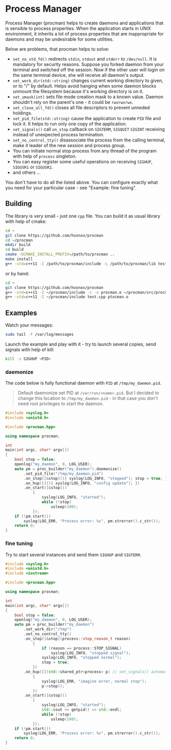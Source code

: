 Process Manager
===============

Process Manager (procman) helps to create daemons and applications that
is sensible to process properties. When the application starts in UNIX
environment, it inherits a lot of process properties that are
inappropriate for daemons and may be undesirable for some utilities.

Below are problems, that procman helps to solve:

- `set_no_std_fd()` redirects `stdin`, `stdout` and `stderr` to
  `/dev/null`. It is mandatory for security reasons. Suppose you forked
  daemon from your terminal and switched off the session. Now if the
  other user will login on the same terminal device, she will receive
  all daemon's output.
- `set_work_dir(std::string)` changes current working directory to
  given, or to "/" by default. Helps avoid hanging when some daemon
  blocks unmount the filesystem because it's working directory is on it.
- `set_umask(int)` sets file mode creation mask to a known value. Daemon
  shouldn't rely on the parent's one - it could be `rwxrwxrwx`.
- `set_close_all_fd()` closes all file descriptors to prevent unneded
  holdings.
- `set_pid_file(std::string)` cause the application to create `PID` file
  and lock it. It helps to run only one copy of the application.
- `set_signals()` call `on_stop` callback on `SIGTERM`, `SIGQUIT`
  `SIGINT` receiving instead of unexpected process termination.
- `set_no_control_tty()` disassociate the process from the calling terminal,
  make it leader of the new session and process group.
- You can initiate normal stop process from any thread of the program
  with help of `process` singleton.
- You can easy register some useful operations on receiving `SIGHUP`,
  `SIGUSR1` or `SIGUSR2`.
- and others ...

You don't have to do all the listed above. You can configure exactly
what you need for your particular case - see "Example: fine tuning".

Building
--------

The library is very small - just one `cpp` file. You can build it as
usual library with help of cmake:

```sh
cd ~
git clone https://github.com/hoxnox/procman
cd ~/procman
mkdir build
cd build
cmake -DCMAKE_INSTALL_PREFIX=/path/to/procman ..
make install 
g++ -std=c++11 -I /path/to/procman/include -L /path/to/procman/lib test.cpp -l procman
```

or by hand:

```sh
cd ~
git clone https://github.com/hoxnox/procman
g++ -std=c++11 -I ~/procman/include -c -o procman.o ~/procman/src/procman.cpp
g++ -std=c++11 -I ~/procman/include test.cpp ptocman.o
```


Examples
--------

Watch your messages:

```sh
sudo tail -f /var/log/messages
```

Launch the example and play with it - try to launch several copies, send
signals with help of kill:

```sh
kill -s SIGHUP <PID>
```

### daemonize

The code below is fully functional daemon with `PID` at `/tmp/my_daemon.pid`.

> Default daemonize set PID at `/var/run/<name>.pid`. But I decided to
> change this location to `/tmp/my_daemon.pid` - in that case you don't
> need root privileges to start the daemon.

```c++
#include <syslog.h>
#include <unistd.h>

#include <procman.hpp>

using namespace procman;

int
main(int argc, char* argv[])
{
	bool stop = false;
	openlog("my_daemon", 0, LOG_USER);
	auto pm = proc_builder("my_daemon").daemonize()
		.set_pid_file("/tmp/my_daemon.pid")
		.on_stop([&stop](){ syslog(LOG_INFO, "stopped"); stop = true; })
		.on_hup([](){ syslog(LOG_INFO, "config update"); })
		.on_start([&stop]()
			{
				syslog(LOG_INFO, "started");
				while (!stop)
					usleep(100);
			});
	if (!pm.start())
		syslog(LOG_ERR, "Process error: %s", pm.strerror().c_str());
	return 0;
}
```

### fine tuning


Try to start several instances and send them `SIGHUP` and `SIGTERM`.

```c++
#include <syslog.h>
#include <unistd.h>
#include <iostream>

#include <procman.hpp>

using namespace procman;

int
main(int argc, char* argv[])
{
	bool stop = false;
	openlog("my_daemon", 0, LOG_USER);
	auto pm = proc_builder("my_daemon")
		.set_work_dir("/tmp")
		.set_no_control_tty()
		.on_stop([&stop](process::stop_reason_t reason)
			{
				if (reason == process::STOP_SIGNAL)
					syslog(LOG_INFO, "stopped signal");
				syslog(LOG_INFO, "stopped normal");
				stop = true;
			})
		.on_hup([](std::shared_ptr<process> p) // set_signals() automatically
			{
				syslog(LOG_ERR, "imagine error, normal stop");
				p->stop();
			})
		.on_start([&stop]()
			{
				syslog(LOG_INFO, "started");
				std::cout << getpid() << std::endl;
				while (!stop)
					usleep(100);
			});
	if (!pm.start())
		syslog(LOG_ERR, "Process error: %s", pm.strerror().c_str());
	return 0;
}
```

